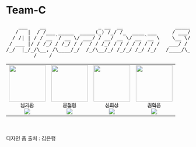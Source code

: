 # Team-C

<pre align="center">
    ___    __                 _ __  __                 _____ __            __     
   /   |  / /___ _____  _____(_) /_/ /_  ____ ___     / ___// /___  ______/ /_  __
  / /| | / / __ `/ __ \/ ___/ / __/ __ \/ __ `__ \    \__ \/ __/ / / / __  / / / /
 / ___ |/ / /_/ / /_/ / /  / / /_/ / / / / / / / /   ___/ / /_/ /_/ / /_/ / /_/ / 
/_/  |_/_/\__, /\____/_/  /_/\__/_/ /_/_/ /_/ /_/   /____/\__/\__,_/\__,_/\__, /  
         /____/                                                          /____/   
</pre>
<!-- 출처 : "http://patorjk.com/software/taag/#p=display&f=Small%20Slant&t=Algorithm%20Study" -->






<!----------------------->
<!-- 프로필_진척도_영역 -->
<!----------------------->

<table align="center">
  <tr>
    <td align="center"><a href="https://github.com/Ldj-git"><img src="https://avatars.githubusercontent.com/u/33095858?v=4" width="100px;" alt=""/><br /><sub>남기환<br><img src="https://us-central1-progress-markdown.cloudfunctions.net/progress/16" /></sub></a><br /></td>
    <td align="center"><a href="https://github.com/zooxop"><img src="https://avatars.githubusercontent.com/u/13725729?v=4" width="100px;" alt=""/><br /><sub>문철현<br><img src="https://us-central1-progress-markdown.cloudfunctions.net/progress/16" /></sub></a><br /></td>
    <td align="center"><a href="https://github.com/ramer-dev"><img src="https://avatars.githubusercontent.com/u/51011193?v=4" width="100px;" alt=""/><br /><sub>신희상<br><img src="https://us-central1-progress-markdown.cloudfunctions.net/progress/16" /></sub></a><br /></td>
    <td align="center"><a href="https://github.com/Yagoonin"><img src="https://avatars.githubusercontent.com/u/108348352?v=4" width="100px;" alt=""/><br /><sub>권혁은<br><img src="https://us-central1-progress-markdown.cloudfunctions.net/progress/16" /></sub></a><br /></td>
  </tr>
</table>

<br /><br />
디자인 폼 출처 : 김은행
